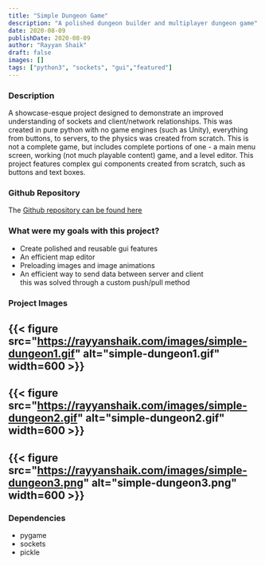 ```yaml
---
title: "Simple Dungeon Game"
description: "A polished dungeon builder and multiplayer dungeon game"
date: 2020-08-09
publishDate: 2020-08-09
author: "Rayyan Shaik"
draft: false
images: []
tags: ["python3", "sockets", "gui","featured"]
---
```


### Description
A showcase-esque project designed to demonstrate an improved understanding of sockets and client/network relationships. This was created in pure python with no game engines (such as Unity), everything from buttons, to servers, to the physics was created from scratch. This is not a complete game, but includes complete portions of one - a main menu screen, working (not much playable content) game, and a level editor. This project features complex gui components created from scratch, such as buttons and text boxes.


### Github Repository
The [Github repository can be found here](https://github.com/rayyanshaik2022/Simple-Dungeon/)   

### What were my goals with this project?
* Create polished and reusable gui features
* An efficient map editor
* Preloading images and image animations
* An efficient way to send data between server and client   
this was solved through a custom push/pull method

### Project Images

{{< figure src="https://rayyanshaik.com/images/simple-dungeon1.gif" alt="simple-dungeon1.gif" width=600 >}}
---

{{< figure src="https://rayyanshaik.com/images/simple-dungeon2.gif" alt="simple-dungeon2.gif" width=600 >}}
---

{{< figure src="https://rayyanshaik.com/images/simple-dungeon3.png" alt="simple-dungeon3.png" width=600 >}}
---

### Dependencies
* pygame
* sockets
* pickle
